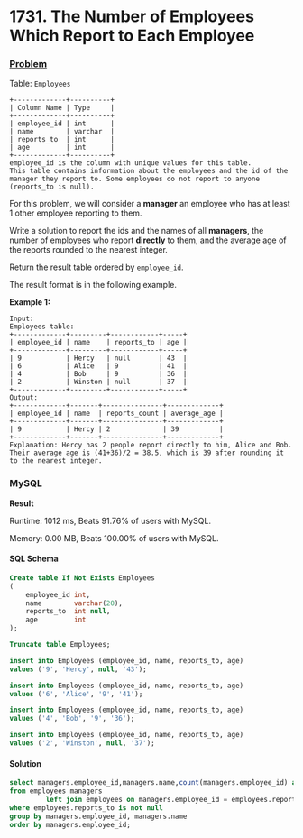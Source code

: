 # 1731. The Number of Employees Which Report to Each Employee

### [Problem](https://leetcode.com/problems/the-number-of-employees-which-report-to-each-employee/description)

Table: `Employees`

```
+-------------+----------+
| Column Name | Type     |
+-------------+----------+
| employee_id | int      |
| name        | varchar  |
| reports_to  | int      |
| age         | int      |
+-------------+----------+
employee_id is the column with unique values for this table.
This table contains information about the employees and the id of the manager they report to. Some employees do not report to anyone (reports_to is null). 
```

For this problem, we will consider a **manager** an employee who has at least 1 other employee reporting to them.

Write a solution to report the ids and the names of all **managers**, the number of employees who report **directly** to them, and the average age of the reports rounded to the nearest integer.

Return the result table ordered by `employee_id`.

The result format is in the following example.

**Example 1:**

```
Input: 
Employees table:
+-------------+---------+------------+-----+
| employee_id | name    | reports_to | age |
+-------------+---------+------------+-----+
| 9           | Hercy   | null       | 43  |
| 6           | Alice   | 9          | 41  |
| 4           | Bob     | 9          | 36  |
| 2           | Winston | null       | 37  |
+-------------+---------+------------+-----+
Output: 
+-------------+-------+---------------+-------------+
| employee_id | name  | reports_count | average_age |
+-------------+-------+---------------+-------------+
| 9           | Hercy | 2             | 39          |
+-------------+-------+---------------+-------------+
Explanation: Hercy has 2 people report directly to him, Alice and Bob. Their average age is (41+36)/2 = 38.5, which is 39 after rounding it to the nearest integer.
```

### MySQL

**Result**

Runtime: 1012 ms, Beats 91.76% of users with MySQL.

Memory: 0.00 MB, Beats 100.00% of users with MySQL.

#### SQL Schema

```sql
Create table If Not Exists Employees
(
    employee_id int,
    name        varchar(20),
    reports_to  int null,
    age         int
);

Truncate table Employees;

insert into Employees (employee_id, name, reports_to, age)
values ('9', 'Hercy', null, '43');

insert into Employees (employee_id, name, reports_to, age)
values ('6', 'Alice', '9', '41');

insert into Employees (employee_id, name, reports_to, age)
values ('4', 'Bob', '9', '36');

insert into Employees (employee_id, name, reports_to, age)
values ('2', 'Winston', null, '37');
```

#### Solution

```sql
select managers.employee_id,managers.name,count(managers.employee_id) as reports_count,round(avg(employees.age)) as average_age
from employees managers
         left join employees on managers.employee_id = employees.reports_to
where employees.reports_to is not null
group by managers.employee_id, managers.name
order by managers.employee_id;
```
